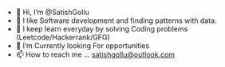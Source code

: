 - 👋 Hi, I’m @SatishGollu
- 👀 I like Software development and finding patterns with data.
- 🌱 I keep learn everyday by solving Coding problems (Leetcode/Hackerrank/GFG)
- 💞️ I’m Currently looking For opportunities
- 📫 How to reach me ... satishgollu@outlook.com

<!---
SatishGollu/SatishGollu is a ✨ special ✨ repository because its `README.md` (this file) appears on your GitHub profile.
You can click the Preview link to take a look at your changes.
--->
